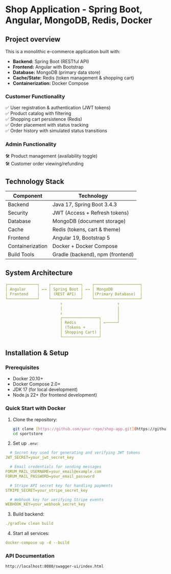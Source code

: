 # Shop Application - Spring Boot, Angular, MongoDB, Redis, Docker

## Project overview 
This is a monolithic e-commerce application built with:
- **Backend:** Spring Boot (RESTful API)
- **Frontend:** Angular with Bootstrap
- **Database:** MongoDB (primary data store)
- **Cache/State:** Redis (token management & shopping cart)
- **Containerization:** Docker Compose

### Customer Functionality
✅ User registration & authentication (JWT tokens)  
✅ Product catalog with filtering  
✅ Shopping cart persistence (Redis)  
✅ Order placement with status tracking  
✅ Order history with simulated status transitions  

### Admin Functionality
🛠️ Product management (availability toggle)  
🛠️ Customer order viewing/refunding  

## Technology Stack

| Component        | Technology                       |
|------------------|----------------------------------|
| Backend          | Java 17, Spring Boot 3.4.3       |
| Security         | JWT (Access + Refresh tokens)    |
| Database         | MongoDB (document storage)       |
| Cache            | Redis (tokens, cart & theme)     |
| Frontend         | Angular 19, Bootstrap 5          |
| Containerization | Docker + Docker Compose          |
| Build Tools      | Gradle (backend), npm (frontend) |


## System Architecture
```yaml
┌─────────────┐    ┌─────────────┐    ┌────────────────────┐
│ Angular     │ ←→ │ Spring Boot │ ←→ │ MongoDB            │
│ Frontend    │    │ (REST API)  │    │(Primary Database)  │
└─────────────┘    └─────────────┘    └────────────────────┘
                        ↑                        ↑
                        │                        │
                        ↓                        │
                        ┌────────────────┐       │
                        │ Redis          │ ←─────┘
                        │ (Tokens +      │
                        │ Shopping Cart) │
                        └────────────────┘
```

## Installation & Setup

### Prerequisites
- Docker 20.10+
- Docker Compose 2.0+
- JDK 17 (for local development)
- Node.js 22+ (for frontend development)

### Quick Start with Docker
1. Clone the repository:
   ```bash
   git clone [https://github.com/your-repo/shop-app.git](https://github.com/KarolWojnar/SportStore.git)
   cd sportstore
2. Set up `.env`:
```yaml
  # Secret key used for generating and verifying JWT tokens
JWT_SECRET=your_jwt_secret_key

  # Email credentials for sending messages
FORUM_MAIL_USERNAME=your_email@example.com
FORUM_MAIL_PASSWORD=your_email_password

  # Stripe API secret key for handling payments
STRIPE_SECRET=your_stripe_secret_key

  # Webhook key for verifying Stripe events
WEBHOOK_KEY=your_webhook_secret_key
```

3. Build backend:
```yaml
./gradlew clean build
```

4. Start all services:
```yaml
docker-compose up -d --build
```

### API Documentation
`
http://localhost:8080/swagger-ui/index.html
`
